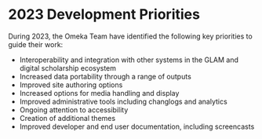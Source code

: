 # 2023 Development Priorities

During 2023, the Omeka Team have identified the following key priorities to guide their work:

- Interoperability and integration with other systems in the GLAM and digital scholarship ecosystem
- Increased data portability through a range of outputs
- Improved site authoring options
- Increased options for media handling and display
- Improved administrative tools including changlogs and analytics
- Ongoing attention to accessibility
- Creation of additional themes
- Improved developer and end user documentation, including screencasts
